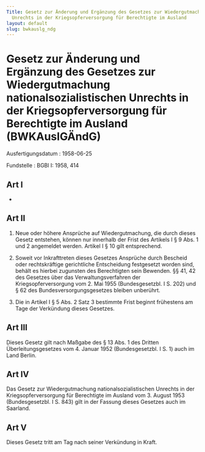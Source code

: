 ```yaml
---
Title: Gesetz zur Änderung und Ergänzung des Gesetzes zur Wiedergutmachung nationalsozialistischen
  Unrechts in der Kriegsopferversorgung für Berechtigte im Ausland
layout: default
slug: bwkauslg_ndg
---
```


# Gesetz zur Änderung und Ergänzung des Gesetzes zur Wiedergutmachung nationalsozialistischen Unrechts in der Kriegsopferversorgung für Berechtigte im Ausland (BWKAuslGÄndG)

Ausfertigungsdatum
:   1958-06-25

Fundstelle
:   BGBl I: 1958, 414



## Art I

-


## Art II


1.  Neue oder höhere Ansprüche auf Wiedergutmachung, die durch dieses
    Gesetz entstehen, können nur innerhalb der Frist des Artikels I § 9
    Abs. 1 und 2 angemeldet werden. Artikel I § 10 gilt entsprechend.


2.  Soweit vor Inkrafttreten dieses Gesetzes Ansprüche durch Bescheid oder
    rechtskräftige gerichtliche Entscheidung festgesetzt worden sind,
    behält es hierbei zugunsten des Berechtigten sein Bewenden. §§ 41,
    42                    des Gesetzes über das Verwaltungsverfahren der
    Kriegsopferversorgung vom 2. Mai 1955 (Bundesgesetzbl. I S. 202) und §
    62 des Bundesversorgungsgesetzes bleiben unberührt.


3.  Die in Artikel I § 5 Abs. 2 Satz 3 bestimmte Frist beginnt frühestens
    am Tage der Verkündung dieses Gesetzes.





## Art III

Dieses Gesetz gilt nach Maßgabe des § 13 Abs. 1 des Dritten
Überleitungsgesetzes vom 4. Januar 1952 (Bundesgesetzbl. I S. 1) auch
im Land Berlin.


## Art IV

Das Gesetz zur Wiedergutmachung nationalsozialistischen Unrechts in
der Kriegsopferversorgung für Berechtigte im Ausland vom 3. August
1953 (Bundesgesetzbl. I S. 843) gilt in der Fassung dieses Gesetzes
auch im Saarland.


## Art V

Dieses Gesetz tritt am Tag nach seiner Verkündung in Kraft.

